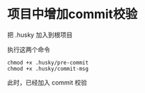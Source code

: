 # 项目中增加commit校验

把 .husky 加入到根项目


执行这两个命令


```
chmod +x .husky/pre-commit
chmod +x .husky/commit-msg
```



此时，已经加入 commit 校验